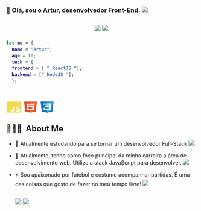 ### 👋 Olá, sou o Artur, desenvolvedor Front-End. <img src="https://media.giphy.com/media/mGcNjsfWAjY5AEZNw6/giphy.gif" width="50">

##


<div align="center">
  <img height="180em" src="https://github-readme-stats.vercel.app/api?username=MagalhaesArtur&show_icons=true&theme=dracula&include_all_commits=true&count_private=true">
  <img height="180em" src="https://github-readme-stats.vercel.app/api/top-langs/?username=MagalhaesArtur&layout=compact&langs_count=7&theme=dracula">
 </div>
 
 <h4>
  
```nix
let me = {
  name = "Artur";
  age = 18;
  tech = {
  frontend = [ " ReactJS "];
  backend = [" NodeJS "];
  };
```
</h4>
  
 ##
 
 <div style="display: inline_block"><br>
  <img align="center" alt="Artur-Js" height="30" width="40" src="https://raw.githubusercontent.com/devicons/devicon/master/icons/javascript/javascript-plain.svg">
  <img align="center" alt="Artur-HTML" height="30" width="40" src="https://raw.githubusercontent.com/devicons/devicon/master/icons/html5/html5-original.svg">
  <img align="center" alt="Artur-CSS" height="30" width="40" src="https://raw.githubusercontent.com/devicons/devicon/master/icons/css3/css3-original.svg">
</div>

##

<h2> 👨🏻‍💻 &nbsp;About Me </h2>

- 🌱 Atualmente estudando para se tornar um desenvolvedor Full-Stack <img src="https://media.giphy.com/media/fYSnHlufseco8Fh93Z/giphy.gif" width="30">
- 💬 Atualmente, tenho como foco principal da minha carreira a área de desenvolvimento web. Utilizo a stack JavaScript para desenvolver. <img src="https://media.giphy.com/media/WUlplcMpOCEmTGBtBW/giphy.gif" width="30">
- ⚡ Sou apaixonado por futebol e costumo acompanhar partidas. É uma das coisas que gosto de fazer no meu tempo livre! <img src="https://media.giphy.com/media/VgCDAzcKvsR6OM0uWg/giphy.gif" width="50">

  ##
  
 
  <div> 
  <a href = "mailto:joaoartur4590@gmail.com"><img src="https://img.shields.io/badge/-Gmail-%23333?style=for-the-badge&logo=gmail&logoColor=white" target="_blank"></a>
  <a href="https://www.linkedin.com/in/magalhesartur/" target="_blank"><img src="https://img.shields.io/badge/-LinkedIn-%230077B5?style=for-the-badge&logo=linkedin&logoColor=white" target="_blank"></a> 
 
</div>


